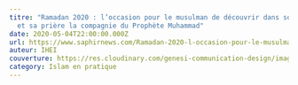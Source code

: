 ```yaml
---
titre: "Ramadan 2020 : l’occasion pour le musulman de découvrir dans son jeûne
  et sa prière la compagnie du Prophète Muhammad"
date: 2020-05-04T22:00:00.000Z
url: https://www.saphirnews.com/Ramadan-2020-l-occasion-pour-le-musulman-de-decouvrir-dans-son-jeune-et-sa-priere-la-compagnie-du-Prophete-Muhammad_a27096.html
auteur: IHEI
couverture: https://res.cloudinary.com/genesi-communication-design/image/upload/v1604654415/ihei/couvertures/islam-en-pratique-1_h4n9ua.jpg
category: Islam en pratique
---
```

